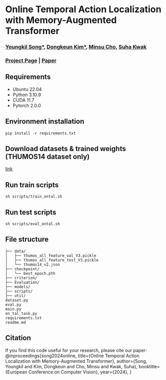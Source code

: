 # Online Temporal Action Localization with Memory-Augmented Transformer

### [Youngkil Song*](https://www.linkedin.com/in/youngkil-song-8936792a3/), [Dongkeun Kim*](https://dk-kim.github.io/), [Minsu Cho](https://cvlab.postech.ac.kr/~mcho/), [Suha Kwak](https://suhakwak.github.io/)

### [Project Page](https://skhcjh231.github.io/MATR_project/) | [Paper](https://arxiv.org/abs/2408.02957)

## Requirements

- Ubuntu 22.04
- Python 3.10.9
- CUDA 11.7
- Pytorch 2.0.0

## Environment installation
    
    pip install -r requirements.txt

## Download datasets & trained weights (THUMOS14 dataset only)

[link](https://drive.google.com/drive/folders/1-V3TZNHrhb-1pnwKZvLCw-Ga56dx1pcb?usp=sharing)
    

## Run train scripts

    sh scripts/train_ontal.sh

## Run test scripts

    sh scripts/eval_ontal.sh

## File structure

    ├── data/
    │   ├── thumos_all_feature_val_V3.pickle
    │   ├── thumos_all_feature_test_V3.pickle
    │   └── thumos14_v2.json
    ├── checkpoint/
    │   └── best_epoch.pth
    ├── criterion/ 
    ├── Evaluation/ 
    ├── models/ 
    ├── scripts/ 
    ├── util/ 
    dataset.py 
    eval.py 
    main.py 
    on_tal_task.py 
    requirements.txt  
    readme.md 

## Citation

If you find this code useful for your research, please cite our paper:
@inproceedings{song2024online,
        title={Online Temporal Action Localization with Memory-Augmented Transformer},
        author={Song, Youngkil and Kim, Dongkeun and Cho, Minsu and Kwak, Suha},
        booktitle={European Conference on Computer Vision},
        year={2024},
      }
